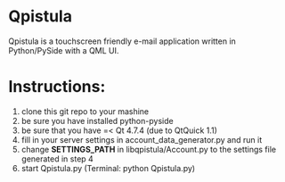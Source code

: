 Qpistula
========

Qpistula is a touchscreen friendly e-mail application written in Python/PySide with a QML UI.

Instructions:
=============

1. clone this git repo to your mashine
2. be sure you have installed python-pyside
3. be sure that you have =< Qt 4.7.4 (due to QtQuick 1.1)
4. fill in your server settings in account_data_generator.py and run it
5. change __SETTINGS_PATH__ in libqpistula/Account.py to the settings file generated in step 4
6. start Qpistula.py (Terminal: python Qpistula.py)
